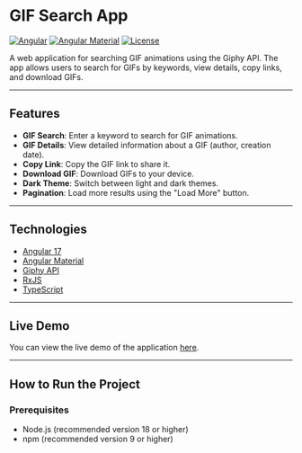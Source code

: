 # GIF Search App

[![Angular](https://img.shields.io/badge/Angular-17-red.svg)](https://angular.io/)
[![Angular Material](https://img.shields.io/badge/Angular_Material-17-blue.svg)](https://material.angular.io/)
[![License](https://img.shields.io/badge/License-MIT-green.svg)](https://opensource.org/licenses/MIT)

A web application for searching GIF animations using the Giphy API. The app allows users to search for GIFs by keywords, view details, copy links, and download GIFs. 

---

## Features

- **GIF Search**: Enter a keyword to search for GIF animations.
- **GIF Details**: View detailed information about a GIF (author, creation date).
- **Copy Link**: Copy the GIF link to share it.
- **Download GIF**: Download GIFs to your device.
- **Dark Theme**: Switch between light and dark themes.
- **Pagination**: Load more results using the "Load More" button.

---

## Technologies

- [Angular 17](https://angular.io/)
- [Angular Material](https://material.angular.io/)
- [Giphy API](https://developers.giphy.com/)
- [RxJS](https://rxjs.dev/)
- [TypeScript](https://www.typescriptlang.org/)

---

## Live Demo

You can view the live demo of the application [here](https://leonid-shamarin-gifsearchapp.vercel.app).

---

## How to Run the Project

### Prerequisites

- Node.js (recommended version 18 or higher)
- npm (recommended version 9 or higher)

